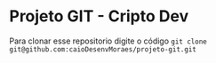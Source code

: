 # Projeto GIT - Cripto Dev

Para clonar esse repositorio digite o código
`git clone git@github.com:caioDesenvMoraes/projeto-git.git`